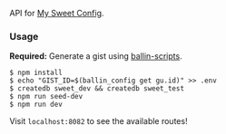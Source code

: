 API for [My Sweet Config](https://github.com/JBallin/sweet-config).

### Usage

**Required:** Generate a gist using [ballin-scripts](https://github.com/JBallin/ballin-scripts).

```shell
$ npm install
$ echo "GIST_ID=$(ballin_config get gu.id)" >> .env
$ createdb sweet_dev && createdb sweet_test
$ npm run seed-dev
$ npm run dev
```

Visit `localhost:8082` to see the available routes!
